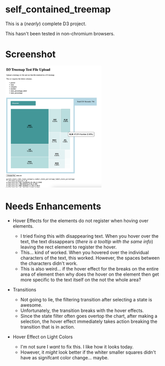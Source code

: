 # self_contained_treemap

This is a (*nearly*) complete D3 project.

This hasn't been tested in non-chromium browsers.

# Screenshot

<img src="screenshot.png" alt="A D3 Treemap" width="300" height=auto>

# Needs Enhancements

- Hover Effects for the <rect> elements do not register when hoving over <text> elements.
  - I tried fixing this with disappearing text. When you hover over the text, the text dissappears (*there is a tooltip with the same info*) leaving the rect element to register the hover.
  - This... kind of worked. When you hovered over the individual characters of the text, this worked. However, the spaces between the characters didn't work.
  - This is also weird... if the hover effect for the <rect> breaks on the entire area of <text> element then why does the hover on the <text> element then get more specific to the text itself on the not the whole area?

- Transitions
  - Not going to lie, the filtering transition after selecting a state is awesome.
  - Unfortunately, the transition breaks with the hover effects.
  - Since the state filter often goes overtop the chart, after making a selection, the hover effect immediately takes action breaking the transition that is in action.

- Hover Effect on Light Colors
  - I'm not sure I *want* to fix this. I like how it looks today.
  - However, it *might* look better if the whiter smaller squares didn't have as signifcant color change... maybe.
